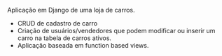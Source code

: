 Aplicação em Django de uma loja de carros.
- CRUD de cadastro de carro
- Criação de usuários/vendedores que podem modificar ou inserir um carro na tabela de carros ativos.
- Aplicação baseada em function based views.
